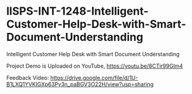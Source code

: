 # llSPS-INT-1248-Intelligent-Customer-Help-Desk-with-Smart-Document-Understanding
Intelligent Customer Help Desk with Smart Document Understanding

Project Demo is Uploaded on YouTube, https://youtu.be/8CTir99Glm4

Feedback Video: https://drive.google.com/file/d/1U-B1LXQ1YVKIGXp63Py3n_paBGV3O22H/view?usp=sharing

